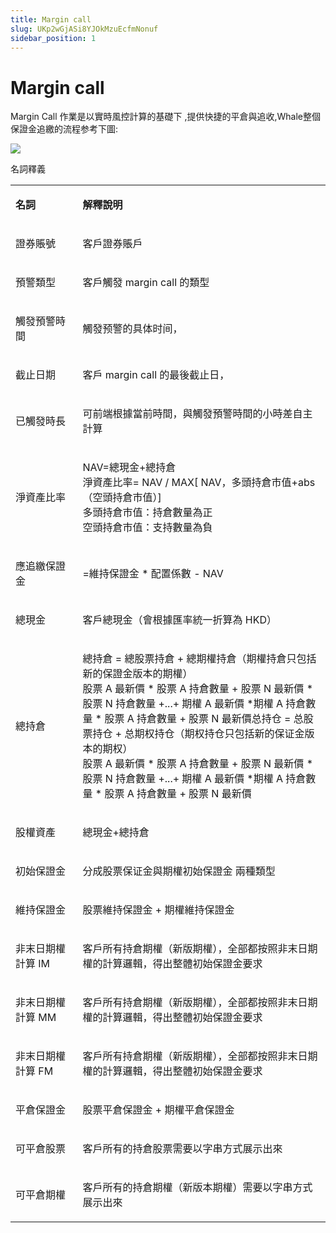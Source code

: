 ```yaml
---
title: Margin call
slug: UKp2wGjASi8YJOkMzuEcfmNonuf
sidebar_position: 1
---
```



# Margin call

Margin Call 作業是以實時風控計算的基礎下 ,提供快捷的平倉與追收,Whale整個保證金追繳的流程参考下圖:

<img src="/assets/IEBebOkmhoqDUTxupIscT9IXnZf.jpeg" src-width="1510" src-height="1254" align="center"/>

名詞釋義

<table>
<colgroup>
<col width="159"/>
<col width="667"/>
</colgroup>
<tbody>
<tr>
<td><p><strong>名詞</strong></p></td><td><p><strong>解釋說明</strong></p></td></tr>
<tr>
<td><p>證券賬號</p></td><td><p>客戶證券賬戶</p></td></tr>
<tr>
<td><p>預警類型</p></td><td><p>客戶觸發 margin call 的類型</p></td></tr>
<tr>
<td><p>觸發預警時間</p></td><td><p>觸發预警的具体时间，</p></td></tr>
<tr>
<td><p>截止日期</p></td><td><p>客戶 margin call 的最後截止日，</p></td></tr>
<tr>
<td><p>已觸發時長</p></td><td><p>可前端根據當前時間，與觸發預警時間的小時差自主計算</p></td></tr>
<tr>
<td><p>淨資產比率</p></td><td><p>NAV=總現金+總持倉<br/>淨資產比率= NAV / MAX[ NAV，多頭持倉市值+abs（空頭持倉市值）]<br/>多頭持倉市值：持倉數量為正<br/>空頭持倉市值：支持數量為負</p></td></tr>
<tr>
<td><p>應追繳保證金</p></td><td><p>=維持保證金 * 配置係數  -  NAV</p></td></tr>
<tr>
<td><p>總現金</p></td><td><p>客戶總現金（會根據匯率統一折算為 HKD）</p></td></tr>
<tr>
<td><p>總持倉</p></td><td><p>總持倉 = 總股票持倉 + 總期權持倉（期權持倉只包括新的保證金版本的期權）<br/>股票 A 最新價 * 股票 A 持倉數量 + 股票 N 最新價 * 股票 N 持倉數量 +...+ 期權 A 最新價 *期權 A 持倉數量 * 股票 A 持倉數量 + 股票 N 最新價总持仓 = 总股票持仓 + 总期权持仓（期权持仓只包括新的保证金版本的期权）<br/>股票 A 最新價 * 股票 A 持倉數量 + 股票 N 最新價 * 股票 N 持倉數量 +...+  期權 A 最新價 *期權 A 持倉數量 * 股票 A 持倉數量 + 股票 N 最新價</p></td></tr>
<tr>
<td><p>股權資產</p></td><td><p>總現金+總持倉</p></td></tr>
<tr>
<td><p>初始保證金</p></td><td><p>分成股票保证金與期權初始保證金 兩種類型</p></td></tr>
<tr>
<td><p>維持保證金</p></td><td><p>股票維持保證金 + 期權維持保證金</p></td></tr>
<tr>
<td><p>非末日期權計算 IM</p></td><td><p>客戶所有持倉期權（新版期權），全部都按照非末日期權的計算邏輯，得出整體初始保證金要求</p></td></tr>
<tr>
<td><p>非末日期權計算 MM</p></td><td><p>客戶所有持倉期權（新版期權），全部都按照非末日期權的計算邏輯，得出整體初始保證金要求</p></td></tr>
<tr>
<td><p>非末日期權計算 FM</p></td><td><p>客戶所有持倉期權（新版期權），全部都按照非末日期權的計算邏輯，得出整體初始保證金要求</p></td></tr>
<tr>
<td><p>平倉保證金</p></td><td><p>股票平倉保證金 + 期權平倉保證金</p></td></tr>
<tr>
<td><p>可平倉股票</p></td><td><p>客戶所有的持倉股票需要以字串方式展示出來</p></td></tr>
<tr>
<td><p>可平倉期權</p></td><td><p>客戶所有的持倉期權（新版本期權）需要以字串方式展示出來</p></td></tr>
</tbody>
</table>

